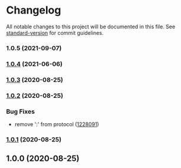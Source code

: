 # Changelog

All notable changes to this project will be documented in this file. See [standard-version](https://github.com/conventional-changelog/standard-version) for commit guidelines.

### 1.0.5 (2021-09-07)

### [1.0.4](https://github.com/Kikobeats/parse-proxy-uri/compare/v1.0.3...v1.0.4) (2021-06-06)

### [1.0.3](https://github.com/Kikobeats/parse-proxy-uri/compare/v1.0.2...v1.0.3) (2020-08-25)

### [1.0.2](https://github.com/Kikobeats/parse-proxy-uri/compare/v1.0.1...v1.0.2) (2020-08-25)


### Bug Fixes

* remove ':' from protocol ([1228091](https://github.com/Kikobeats/parse-proxy-uri/commit/12280919c5b3b9babe87ee47f0f4785ccf2bd390))

### [1.0.1](https://github.com/Kikobeats/parse-proxy-uri/compare/v1.0.0...v1.0.1) (2020-08-25)

## 1.0.0 (2020-08-25)
